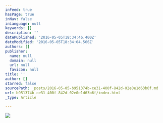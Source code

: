 ```yaml
---
inFeed: true
hasPage: true
inNav: false
inLanguage: null
keywords: []
description: ''
datePublished: '2016-05-05T18:34:46.400Z'
dateModified: '2016-05-05T18:34:04.566Z'
authors: []
publisher:
  name: null
  domain: null
  url: null
  favicon: null
title: ''
author: []
starred: false
sourcePath: _posts/2016-05-05-b951374b-ce31-400f-842d-02e0e1d63b6f.md
url: b951374b-ce31-400f-842d-02e0e1d63b6f/index.html
_type: Article

---
```

![](https://the-grid-user-content.s3-us-west-2.amazonaws.com/73c0c2ff-df7e-43de-91e5-4240b9f129ca.png)